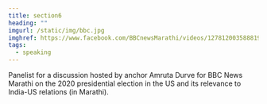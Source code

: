 ```yaml
---
title: section6
heading: ""
imgurl: /static/img/bbc.jpg
imghref: https://www.facebook.com/BBCnewsMarathi/videos/1278120035888192
tags:
  - speaking
---
```

Panelist for a discussion hosted by anchor Amruta Durve for BBC News Marathi on the 2020 presidential election in the US and its relevance to India-US relations (in Marathi).